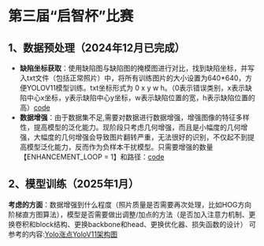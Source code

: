# 第三届“启智杯”比赛
## 1、数据预处理（2024年12月已完成）
- **缺陷坐标获取**：使用缺陷图与缺陷图的掩模图进行对比，找到缺陷坐标，并写入txt文件（包括正常照片）中，将所有训练图片的大小设置为640*640，方便YOLOV11模型训练。txt坐标形式为 0 x y w h。（0表示错误类别，x表示缺陷中心x坐标，y表示缺陷中心y坐标，w表示缺陷位置的宽，h表示缺陷位置的高）[code](./single/test3.py)
- **数据增强**：由于数据集不足,需要对数据进行数据增强，增强图像的特征多样性，提高模型的泛化能力。现阶段只考虑几何增强，而且是小幅度的几何增强，大幅度的几何增强会导致图片翻转严重，无法很好的识别，不仅起不到提高模型泛化能力，反而作为负样本干扰模型。只需要增强的数量【ENHANCEMENT_LOOP = 1】和路径：[code](./single/data_aug.py)
## 2、模型训练（2025年1月）
**考虑的方面**：数据增强到什么程度（照片质量是否需要再次处理，比如HOG方向阶梯直方图算法），模型是否需要做出调整/加点的方法（是否加入注意力机制、更换卷积和block结构、更换backbone和head、更换优化器、损失函数的设计）
可参考的内容:[Yolo涨点](https://blog.csdn.net/qq_42591591/article/details/142500562)[YoloV11架构图](https://blog.csdn.net/qq_45972324/article/details/143892222)
      

